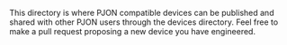 
This directory is where PJON compatible devices can be published and shared with other PJON users through the devices directory. Feel free to make a pull request proposing a new device you have engineered.   
